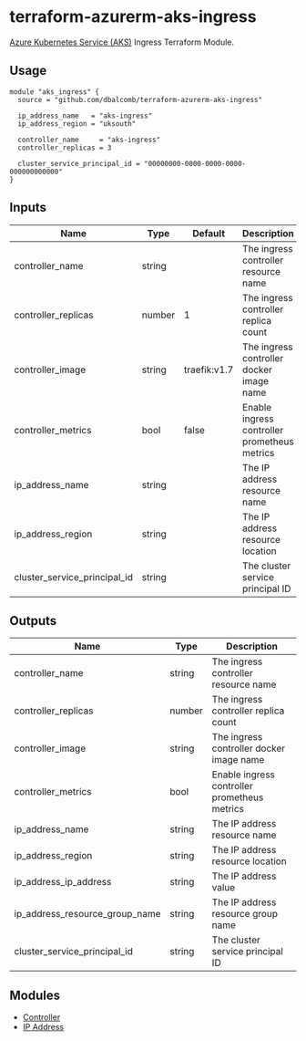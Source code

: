 # terraform-azurerm-aks-ingress

[Azure Kubernetes Service (AKS)](https://azure.microsoft.com/en-gb/services/kubernetes-service/)
Ingress Terraform Module.

## Usage

```hcl
module "aks_ingress" {
  source = "github.com/dbalcomb/terraform-azurerm-aks-ingress"

  ip_address_name   = "aks-ingress"
  ip_address_region = "uksouth"

  controller_name     = "aks-ingress"
  controller_replicas = 3

  cluster_service_principal_id = "00000000-0000-0000-0000-000000000000"
}
```

## Inputs

| Name                         | Type   | Default      | Description                                  |
| ---------------------------- | ------ | ------------ | -------------------------------------------- |
| controller_name              | string |              | The ingress controller resource name         |
| controller_replicas          | number | 1            | The ingress controller replica count         |
| controller_image             | string | traefik:v1.7 | The ingress controller docker image name     |
| controller_metrics           | bool   | false        | Enable ingress controller prometheus metrics |
| ip_address_name              | string |              | The IP address resource name                 |
| ip_address_region            | string |              | The IP address resource location             |
| cluster_service_principal_id | string |              | The cluster service principal ID             |

## Outputs

| Name                           | Type   | Description                                  |
| ------------------------------ | ------ | -------------------------------------------- |
| controller_name                | string | The ingress controller resource name         |
| controller_replicas            | number | The ingress controller replica count         |
| controller_image               | string | The ingress controller docker image name     |
| controller_metrics             | bool   | Enable ingress controller prometheus metrics |
| ip_address_name                | string | The IP address resource name                 |
| ip_address_region              | string | The IP address resource location             |
| ip_address_ip_address          | string | The IP address value                         |
| ip_address_resource_group_name | string | The IP address resource group name           |
| cluster_service_principal_id   | string | The cluster service principal ID             |

## Modules

- [Controller](modules/controller/README.md)
- [IP Address](modules/ip-address/README.md)
